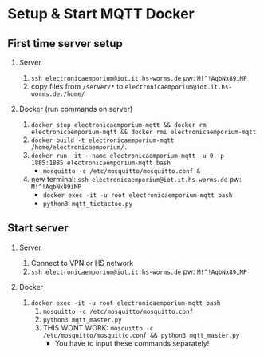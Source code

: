 # Setup & Start MQTT Docker

## First time server setup

1. Server
   1. `ssh electronicaemporium@iot.it.hs-worms.de` pw: `M!^!AqbNx89iMP`
   2. copy files from `/server/*` to `electronicaemporium@iot.it.hs-worms.de:/home/`

2. Docker (run commands on server)
   1. `docker stop electronicaemporium-mqtt && docker rm electronicaemporium-mqtt && docker rmi electronicaemporium-mqtt`
   2. `docker build -t electronicaemporium-mqtt /home/electronicaemporium/.`
   3. `docker run -it --name electronicaemporium-mqtt -u 0 -p 1885:1885 electronicaemporium-mqtt bash`
      - `mosquitto -c /etc/mosquitto/mosquitto.conf &`
   4. new terminal: `ssh electronicaemporium@iot.it.hs-worms.de` pw: `M!^!AqbNx89iMP`
      - `docker exec -it -u root electronicaemporium-mqtt bash`
      - `python3 mqtt_tictactoe.py`

## Start server

1. Server
   1. Connect to VPN or HS network
   2. `ssh electronicaemporium@iot.it.hs-worms.de` pw: `M!^!AqbNx89iMP`

2. Docker
   1. `docker exec -it -u root electronicaemporium-mqtt bash`
      1. `mosquitto -c /etc/mosquitto/mosquitto.conf`
      2. `python3 mqtt_master.py`
      3. THIS WONT WORK: `mosquitto -c /etc/mosquitto/mosquitto.conf && python3 mqtt_master.py`
         - You have to input these commands separately!
